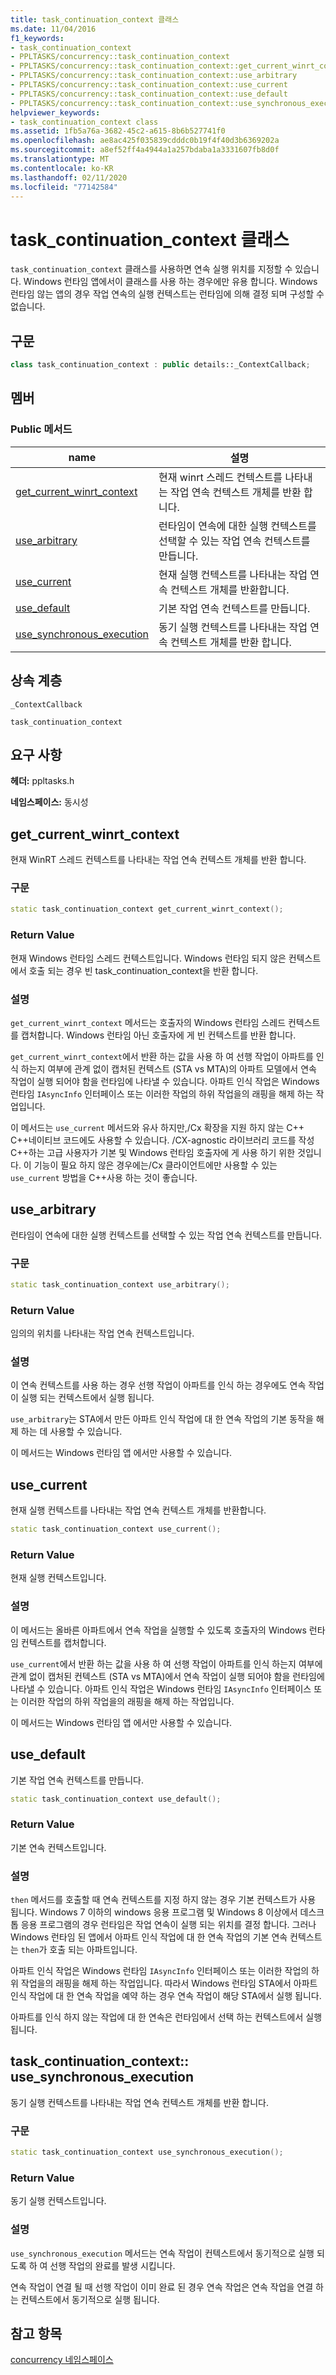 ```yaml
---
title: task_continuation_context 클래스
ms.date: 11/04/2016
f1_keywords:
- task_continuation_context
- PPLTASKS/concurrency::task_continuation_context
- PPLTASKS/concurrency::task_continuation_context::get_current_winrt_context
- PPLTASKS/concurrency::task_continuation_context::use_arbitrary
- PPLTASKS/concurrency::task_continuation_context::use_current
- PPLTASKS/concurrency::task_continuation_context::use_default
- PPLTASKS/concurrency::task_continuation_context::use_synchronous_execution
helpviewer_keywords:
- task_continuation_context class
ms.assetid: 1fb5a76a-3682-45c2-a615-8b6b527741f0
ms.openlocfilehash: ae8ac425f035839cdddc0b19f4f40d3b6369202a
ms.sourcegitcommit: a8ef52ff4a4944a1a257bdaba1a3331607fb8d0f
ms.translationtype: MT
ms.contentlocale: ko-KR
ms.lasthandoff: 02/11/2020
ms.locfileid: "77142584"
---
```

# <a name="task_continuation_context-class"></a>task_continuation_context 클래스

`task_continuation_context` 클래스를 사용하면 연속 실행 위치를 지정할 수 있습니다. Windows 런타임 앱에서이 클래스를 사용 하는 경우에만 유용 합니다. Windows 런타임 않는 앱의 경우 작업 연속의 실행 컨텍스트는 런타임에 의해 결정 되며 구성할 수 없습니다.

## <a name="syntax"></a>구문

```cpp
class task_continuation_context : public details::_ContextCallback;
```

## <a name="members"></a>멤버

### <a name="public-methods"></a>Public 메서드

|name|설명|
|----------|-----------------|
|[get_current_winrt_context](#get_current_winrt_context)|현재 winrt 스레드 컨텍스트를 나타내는 작업 연속 컨텍스트 개체를 반환 합니다.|
|[use_arbitrary](#use_arbitrary)|런타임이 연속에 대한 실행 컨텍스트를 선택할 수 있는 작업 연속 컨텍스트를 만듭니다.|
|[use_current](#use_current)|현재 실행 컨텍스트를 나타내는 작업 연속 컨텍스트 개체를 반환합니다.|
|[use_default](#use_default)|기본 작업 연속 컨텍스트를 만듭니다.|
|[use_synchronous_execution](#use_synchronous_execution)|동기 실행 컨텍스트를 나타내는 작업 연속 컨텍스트 개체를 반환 합니다.|

## <a name="inheritance-hierarchy"></a>상속 계층

`_ContextCallback`

`task_continuation_context`

## <a name="requirements"></a>요구 사항

**헤더:** ppltasks.h

**네임스페이스:** 동시성

## <a name="get_current_winrt_context"></a>get_current_winrt_context

현재 WinRT 스레드 컨텍스트를 나타내는 작업 연속 컨텍스트 개체를 반환 합니다.

### <a name="syntax"></a>구문

```cpp
static task_continuation_context get_current_winrt_context();
```

### <a name="return-value"></a>Return Value

현재 Windows 런타임 스레드 컨텍스트입니다. Windows 런타임 되지 않은 컨텍스트에서 호출 되는 경우 빈 task_continuation_context을 반환 합니다.

### <a name="remarks"></a>설명

`get_current_winrt_context` 메서드는 호출자의 Windows 런타임 스레드 컨텍스트를 캡처합니다. Windows 런타임 아닌 호출자에 게 빈 컨텍스트를 반환 합니다.

`get_current_winrt_context`에서 반환 하는 값을 사용 하 여 선행 작업이 아파트를 인식 하는지 여부에 관계 없이 캡처된 컨텍스트 (STA vs MTA)의 아파트 모델에서 연속 작업이 실행 되어야 함을 런타임에 나타낼 수 있습니다. 아파트 인식 작업은 Windows 런타임 `IAsyncInfo` 인터페이스 또는 이러한 작업의 하위 작업을의 래핑을 해제 하는 작업입니다.

이 메서드는 `use_current` 메서드와 유사 하지만,/Cx 확장을 지원 하지 않는 C++ C++네이티브 코드에도 사용할 수 있습니다. /CX-agnostic 라이브러리 코드를 작성 C++하는 고급 사용자가 기본 및 Windows 런타임 호출자에 게 사용 하기 위한 것입니다. 이 기능이 필요 하지 않은 경우에는/Cx 클라이언트에만 사용할 수 있는 `use_current` 방법을 C++사용 하는 것이 좋습니다.

## <a name="use_arbitrary"></a>use_arbitrary

런타임이 연속에 대한 실행 컨텍스트를 선택할 수 있는 작업 연속 컨텍스트를 만듭니다.

### <a name="syntax"></a>구문

```cpp
static task_continuation_context use_arbitrary();
```

### <a name="return-value"></a>Return Value

임의의 위치를 나타내는 작업 연속 컨텍스트입니다.

### <a name="remarks"></a>설명

이 연속 컨텍스트를 사용 하는 경우 선행 작업이 아파트를 인식 하는 경우에도 연속 작업이 실행 되는 컨텍스트에서 실행 됩니다.

`use_arbitrary`는 STA에서 만든 아파트 인식 작업에 대 한 연속 작업의 기본 동작을 해제 하는 데 사용할 수 있습니다.

이 메서드는 Windows 런타임 앱 에서만 사용할 수 있습니다.

## <a name="use_current"></a>use_current

현재 실행 컨텍스트를 나타내는 작업 연속 컨텍스트 개체를 반환합니다.

```cpp
static task_continuation_context use_current();
```

### <a name="return-value"></a>Return Value

현재 실행 컨텍스트입니다.

### <a name="remarks"></a>설명

이 메서드는 올바른 아파트에서 연속 작업을 실행할 수 있도록 호출자의 Windows 런타임 컨텍스트를 캡처합니다.

`use_current`에서 반환 하는 값을 사용 하 여 선행 작업이 아파트를 인식 하는지 여부에 관계 없이 캡처된 컨텍스트 (STA vs MTA)에서 연속 작업이 실행 되어야 함을 런타임에 나타낼 수 있습니다. 아파트 인식 작업은 Windows 런타임 `IAsyncInfo` 인터페이스 또는 이러한 작업의 하위 작업을의 래핑을 해제 하는 작업입니다.

이 메서드는 Windows 런타임 앱 에서만 사용할 수 있습니다.

## <a name="use_default"></a>use_default

기본 작업 연속 컨텍스트를 만듭니다.

```cpp
static task_continuation_context use_default();
```

### <a name="return-value"></a>Return Value

기본 연속 컨텍스트입니다.

### <a name="remarks"></a>설명

`then` 메서드를 호출할 때 연속 컨텍스트를 지정 하지 않는 경우 기본 컨텍스트가 사용 됩니다. Windows 7 이하의 windows 응용 프로그램 및 Windows 8 이상에서 데스크톱 응용 프로그램의 경우 런타임은 작업 연속이 실행 되는 위치를 결정 합니다. 그러나 Windows 런타임 된 앱에서 아파트 인식 작업에 대 한 연속 작업의 기본 연속 컨텍스트는 `then`가 호출 되는 아파트입니다.

아파트 인식 작업은 Windows 런타임 `IAsyncInfo` 인터페이스 또는 이러한 작업의 하위 작업을의 래핑을 해제 하는 작업입니다. 따라서 Windows 런타임 STA에서 아파트 인식 작업에 대 한 연속 작업을 예약 하는 경우 연속 작업이 해당 STA에서 실행 됩니다.

아파트를 인식 하지 않는 작업에 대 한 연속은 런타임에서 선택 하는 컨텍스트에서 실행 됩니다.

## <a name="use_synchronous_execution"></a>task_continuation_context:: use_synchronous_execution

동기 실행 컨텍스트를 나타내는 작업 연속 컨텍스트 개체를 반환 합니다.

### <a name="syntax"></a>구문

```cpp
static task_continuation_context use_synchronous_execution();
```

### <a name="return-value"></a>Return Value

동기 실행 컨텍스트입니다.

### <a name="remarks"></a>설명

`use_synchronous_execution` 메서드는 연속 작업이 컨텍스트에서 동기적으로 실행 되도록 하 여 선행 작업의 완료를 발생 시킵니다.

연속 작업이 연결 될 때 선행 작업이 이미 완료 된 경우 연속 작업은 연속 작업을 연결 하는 컨텍스트에서 동기적으로 실행 됩니다.

## <a name="see-also"></a>참고 항목

[concurrency 네임스페이스](concurrency-namespace.md)
